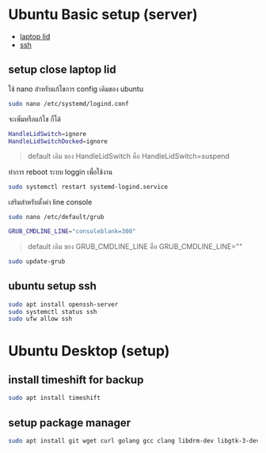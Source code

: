 # Ubuntu Basic setup (server)

- [laptop lid](#setup-close-laptop-lid)
- [ssh](#ubuntu-setup-ssh)

## setup close laptop lid

ใช้ nano สำหรับแก้ไขการ config เดิมของ ubuntu

```bash
sudo nano /etc/systemd/logind.conf
```

จะเพิ่มหรือแก้ไข ก็ได้

```bash
HandleLidSwitch=ignore
HandleLidSwitchDocked=ignore
```

> default เดิม ของ HandleLidSwitch คือ HandleLidSwitch=suspend

ทำการ reboot ระบบ loggin เพื่อใช้งาน

```bash
sudo systemctl restart systemd-logind.service
```

เสริมสำหรับตั้งค่า line console

```bash
sudo nano /etc/default/grub
```

```bash
GRUB_CMDLINE_LINE="consoleblank=300"
```

> default เดิม ของ GRUB_CMDLINE_LINE คือ GRUB_CMDLINE_LINE=""

```bash
sudo update-grub
```

## ubuntu setup ssh

```bash
sudo apt install openssh-server
sudo systemctl status ssh
sudo ufw allow ssh
```
# Ubuntu Desktop (setup)

## install timeshift for backup
```bash
sudo apt install timeshift
```
## setup package manager
```bash
sudo apt install git wget curl golang gcc clang libdrm-dev libgtk-3-dev fzf make cmake
```
